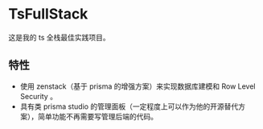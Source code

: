 # TsFullStack

这是我的 ts 全栈最佳实践项目。

## 特性

- 使用 zenstack（基于 prisma 的增强方案）来实现数据库建模和 Row Level Security 。
- 具有类 prisma studio 的管理面板（一定程度上可以作为他的开源替代方案），简单功能不再需要写管理后端的代码。
